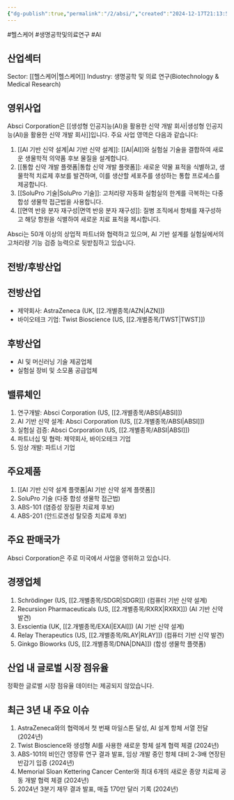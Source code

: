 ```yaml
---
{"dg-publish":true,"permalink":"/2/absi/","created":"2024-12-17T21:13:53.458+09:00","updated":"2025-06-03T20:05:57.367+09:00"}
---
```


#헬스케어 #생명공학및의료연구 #AI 

## 산업섹터

Sector: [[헬스케어\|헬스케어]]
Industry: 생명공학 및 의료 연구(Biotechnology & Medical Research)

## 영위사업

Absci Corporation은 [[생성형 인공지능(AI)을 활용한 신약 개발 회사\|생성형 인공지능(AI)을 활용한 신약 개발 회사]]입니다. 주요 사업 영역은 다음과 같습니다:

1. [[AI 기반 신약 설계\|AI 기반 신약 설계]]: [[AI\|AI]]와 실험실 기술을 결합하여 새로운 생물학적 의약품 후보 물질을 설계합니다.
2. [[통합 신약 개발 플랫폼\|통합 신약 개발 플랫폼]]: 새로운 약물 표적을 식별하고, 생물학적 치료제 후보를 발견하며, 이를 생산할 세포주를 생성하는 통합 프로세스를 제공합니다.
3. [[SoluPro 기술\|SoluPro 기술]]: 고처리량 자동화 실험실의 한계를 극복하는 다중 합성 생물학 접근법을 사용합니다.
4. [[면역 반응 분자 재구성\|면역 반응 분자 재구성]]: 질병 조직에서 항체를 재구성하고 해당 항원을 식별하여 새로운 치료 표적을 제시합니다.

Absci는 50개 이상의 상업적 파트너와 협력하고 있으며, AI 기반 설계를 실험실에서의 고처리량 기능 검증 능력으로 뒷받침하고 있습니다.

## 전방/후방산업

## 전방산업

- 제약회사: AstraZeneca (UK, [[2.개별종목/AZN\|AZN]])
- 바이오테크 기업: Twist Bioscience (US, [[2.개별종목/TWST\|TWST]])

## 후방산업

- AI 및 머신러닝 기술 제공업체
- 실험실 장비 및 소모품 공급업체

## 밸류체인

1. 연구개발: Absci Corporation (US, [[2.개별종목/ABSI\|ABSI]])
2. AI 기반 신약 설계: Absci Corporation (US, [[2.개별종목/ABSI\|ABSI]])
3. 실험실 검증: Absci Corporation (US, [[2.개별종목/ABSI\|ABSI]])
4. 파트너십 및 협력: 제약회사, 바이오테크 기업
5. 임상 개발: 파트너 기업

## 주요제품

1. [[AI 기반 신약 설계 플랫폼\|AI 기반 신약 설계 플랫폼]]
2. SoluPro 기술 (다중 합성 생물학 접근법)
3. ABS-101 (염증성 장질환 치료제 후보)
4. ABS-201 (안드로겐성 탈모증 치료제 후보)

## 주요 판매국가

Absci Corporation은 주로 미국에서 사업을 영위하고 있습니다.

## 경쟁업체

1. Schrödinger (US, [[2.개별종목/SDGR\|SDGR]]) (컴퓨터 기반 신약 설계)
2. Recursion Pharmaceuticals (US, [[2.개별종목/RXRX\|RXRX]]) (AI 기반 신약 발견)
3. Exscientia (UK, [[2.개별종목/EXAI\|EXAI]]) (AI 기반 신약 설계)
4. Relay Therapeutics (US, [[2.개별종목/RLAY\|RLAY]]) (컴퓨터 기반 신약 발견)
5. Ginkgo Bioworks (US, [[2.개별종목/DNA\|DNA]]) (합성 생물학 플랫폼)

## 산업 내 글로벌 시장 점유율

정확한 글로벌 시장 점유율 데이터는 제공되지 않았습니다.

## 최근 3년 내 주요 이슈

1. AstraZeneca와의 협력에서 첫 번째 마일스톤 달성, AI 설계 항체 서열 전달 (2024년)
2. Twist Bioscience와 생성형 AI를 사용한 새로운 항체 설계 협력 체결 (2024년)
3. ABS-101의 비인간 영장류 연구 결과 발표, 임상 개발 중인 항체 대비 2-3배 연장된 반감기 입증 (2024년)
4. Memorial Sloan Kettering Cancer Center와 최대 6개의 새로운 종양 치료제 공동 개발 협력 체결 (2024년)
5. 2024년 3분기 재무 결과 발표, 매출 170만 달러 기록 (2024년)